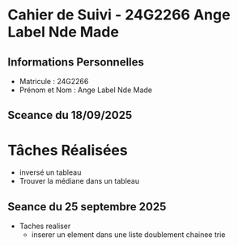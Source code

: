 # Cahier de Suivi - 24G2266 Ange Label Nde Made 

## Informations Personnelles 
- Matricule : 24G2266
- Prénom et Nom : Ange Label Nde Made

## Sceance du 18/09/2025
# Tâches Réalisées
- inversé un tableau
- Trouver la médiane dans un tableau
## Seance du 25 septembre 2025
 * Taches realiser
   - inserer un element dans une liste doublement chainee trie

  


